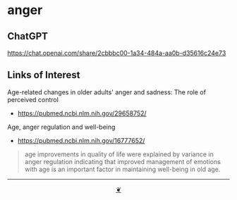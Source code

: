 # anger

## ChatGPT

https://chat.openai.com/share/2cbbbc00-1a34-484a-aa0b-d35616c24e73

## Links of Interest

Age-related changes in older adults' anger and sadness: The role of perceived control

* https://pubmed.ncbi.nlm.nih.gov/29658752/


Age, anger regulation and well-being

* https://pubmed.ncbi.nlm.nih.gov/16777652/

> age improvements in quality of life were explained by variance in anger regulation indicating that improved management of emotions with age is an important factor in maintaining well-being in old age.


***

<center title="Hello! Click me to go up to the top" ><a class=aDingbat href=javascript:window.scrollTo(0,0);> ❦ </a></center>
